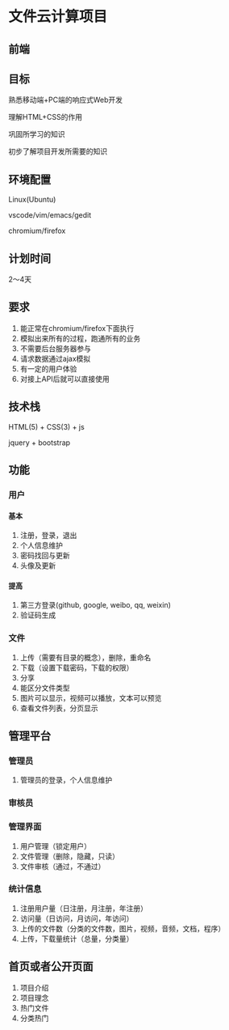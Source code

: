 # 文件云计算项目

## 前端

## 目标

熟悉移动端+PC端的响应式Web开发

理解HTML+CSS的作用

巩固所学习的知识

初步了解项目开发所需要的知识

## 环境配置

Linux(Ubuntu)

vscode/vim/emacs/gedit

chromium/firefox

## 计划时间

2～4天

## 要求

1. 能正常在chromium/firefox下面执行
2. 模拟出来所有的过程，跑通所有的业务
3. 不需要后台服务器参与
4. 请求数据通过ajax模拟
5. 有一定的用户体验
6. 对接上API后就可以直接使用

## 技术栈

HTML(5) + CSS(3) + js

jquery + bootstrap

## 功能

### 用户

#### 基本
1. 注册，登录，退出
2. 个人信息维护
3. 密码找回与更新
4. 头像及更新

#### 提高
1. 第三方登录(github, google, weibo, qq, weixin)
2. 验证码生成

### 文件
1. 上传（需要有目录的概念），删除，重命名
2. 下载（设置下载密码，下载的权限）
3. 分享
4. 能区分文件类型
5. 图片可以显示，视频可以播放，文本可以预览
6. 查看文件列表，分页显示

## 管理平台
### 管理员
1. 管理员的登录，个人信息维护

### 审核员

### 管理界面

1. 用户管理（锁定用户）
2. 文件管理（删除，隐藏，只读）
3. 文件审核（通过，不通过）

### 统计信息
1. 注册用户量（日注册，月注册，年注册）
2. 访问量（日访问，月访问，年访问）
3. 上传的文件数（分类的文件数，图片，视频，音频，文档，程序）
4. 上传，下载量统计（总量，分类量）

## 首页或者公开页面

1. 项目介绍
2. 项目理念
3. 热门文件
4. 分类热门



